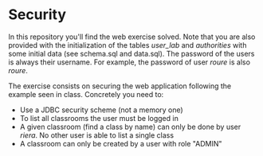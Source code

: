 # Security

In this repository you'll find the web exercise solved. Note that you are also provided
with the initialization of the tables *user_lab* and *authorities* with some initial data (see schema.sql and data.sql). The 
password of the users is always their username. For example, the password of user *roure* is also *roure*.

The exercise consists on securing the web application following the example seen in class. 
Concretely you need to:

* Use a JDBC security scheme (not a memory one)
* To list all classrooms the user must be logged in
* A given classroom (find a class by name) can only be done by user *riera*. No other user is able to list a single class
* A classroom can only be created by a user with role "ADMIN"
